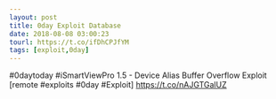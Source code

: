 ```yaml
---
layout: post
title: 0day Exploit Database
date: 2018-08-08 03:00:23
tourl: https://t.co/ifDhCPJfYM
tags: [exploit,0day]
---
```

#0daytoday #iSmartViewPro 1.5 - Device Alias Buffer Overflow Exploit [remote #exploits #0day #Exploit] https://t.co/nAJGTGalUZ